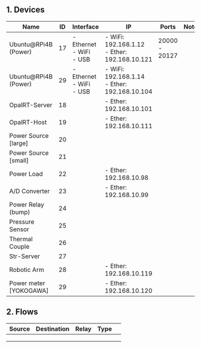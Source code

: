 ## 1. Devices

| Name                   | ID   | Interface                         | IP                                                | Ports         | Note |
| ---------------------- | ---- | --------------------------------- | ------------------------------------------------- | ------------- | ---- |
| Ubuntu@RPi4B (Power)   | 17   | - Ethernet<br />- WiFi<br />- USB | - WiFi: 192.168.1.12<br />- Ether: 192.168.10.121 | 20000 - 20127 |      |
| Ubuntu@RPi4B (Power)   | 29   | - Ethernet<br />- WiFi<br />- USB | - WiFi: 192.168.1.14<br />- Ether: 192.168.10.104 |               |      |
| OpalRT-Server          | 18   |                                   | - Ether: 192.168.10.101                           |               |      |
| OpalRT-Host            | 19   |                                   | - Ether: 192.168.10.111                           |               |      |
| Power Source [large]   | 20   |                                   |                                                   |               |      |
| Power Source [small]   | 21   |                                   |                                                   |               |      |
| Power Load             | 22   |                                   | - Ether: 192.168.10.98                            |               |      |
| A/D Converter          | 23   |                                   | - Ether: 192.168.10.99                            |               |      |
| Power Relay (bump)     | 24   |                                   |                                                   |               |      |
| Pressure Sensor        | 25   |                                   |                                                   |               |      |
| Thermal Couple         | 26   |                                   |                                                   |               |      |
| Str-Server             | 27   |                                   |                                                   |               |      |
| Robotic Arm            | 28   |                                   | - Ether: 192.168.10.119                           |               |      |
| Power meter [YOKOGAWA] | 29   |                                   | - Ether: 192.168.10.120                           |               |      |



## 2. Flows

| Source | Destination | Relay | Type |     |
| ------ | ----------- | ----- | ---- | --- |
|        |             |       |      |     |
|        |             |       |      |     |
|        |             |       |      |     |



